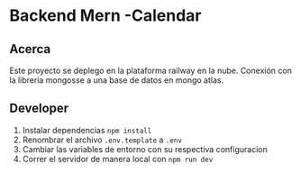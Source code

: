 
# Backend Mern -Calendar
## Acerca 
Este proyecto se deplego en la plataforma railway en la nube.
Conexión con la libreria mongosse a una base de datos en mongo atlas.

## Developer

1. Instalar dependencias `npm install`
2. Renombrar el archivo `.env.template` a `.env`
3. Cambiar las variables de entorno con su respectiva configuracion
4. Correr el servidor de manera local con `npm run dev`

